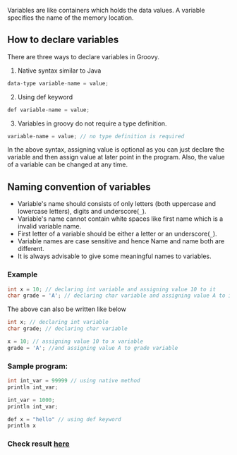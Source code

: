 
Variables are like containers which holds the data values. A variable specifies the name of the memory location. 

## How to declare variables

There are three ways to declare variables in Groovy.

1. Native syntax similar to Java

```java
data-type variable-name = value;
```
2. Using def keyword

```java
def variable-name = value;
```
3. Variables in groovy do not require a type definition.

```java
variable-name = value; // no type definition is required
```

In the above syntax, assigning value is optional as you can just declare the variable and then assign value at later point in the program. Also, the value of a variable can be changed at any time.

## Naming convention of variables

* Variable's name should consists of only letters (both uppercase and lowercase letters), digits and underscore(`_`).
* Variable's name cannot contain white spaces like first name which is a invalid variable name.
* First letter of a variable should be either a letter or an underscore(`_`).
* Variable names are case sensitive and hence Name and name both are different.
* It is always advisable to give some meaningful names to variables.

### Example

```java
int x = 10; // declaring int variable and assigning value 10 to it
char grade = 'A'; // declaring char variable and assigning value A to it
```
The above can also be written like below

```java
int x; // declaring int variable 
char grade; // declaring char variable 

x = 10; // assigning value 10 to x variable
grade = 'A'; //and assigning value A to grade variable
```

### Sample program:

```java
int int_var = 99999 // using native method
println int_var;

int_var = 1000;
println int_var;

def x = "hello" // using def keyword
println x
```
### Check result [here](https://onecompiler.com/groovy/3vmpw47vt)
